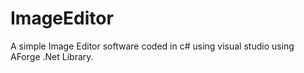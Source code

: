 # ImageEditor
A simple Image Editor software coded in c# using visual studio using AForge .Net Library.
